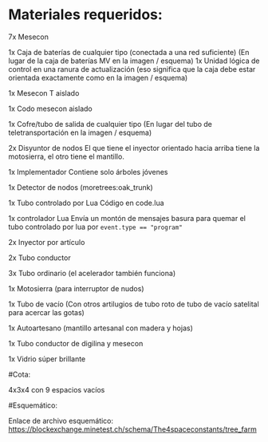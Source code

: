 # Materiales requeridos:

7x Mesecon

1x Caja de baterías de cualquier tipo (conectada a una red suficiente) (En lugar de la caja de baterías MV en la imagen / esquema)
 1x Unidad lógica de control en una ranura de actualización (eso significa que la caja debe estar orientada exactamente como en la imagen / esquema)

1x Mesecon T aislado

1x Codo mesecon aislado

1x Cofre/tubo de salida de cualquier tipo (En lugar del tubo de teletransportación en la imagen / esquema)

2x Disyuntor de nodos
 El que tiene el inyector orientado hacia arriba tiene la motosierra, el otro tiene el mantillo.

1x Implementador
 Contiene solo árboles jóvenes

1x Detector de nodos (moretrees:oak_trunk)

1x Tubo controlado por Lua
 Código en code.lua

1x controlador Lua
 Envía un montón de mensajes basura para quemar el tubo controlado por lua por `event.type == "program"`

2x Inyector por artículo

2x Tubo conductor

3x Tubo ordinario (el acelerador también funciona)

1x Motosierra (para interruptor de nudos)

1x Tubo de vacío (Con otros artilugios de tubo roto de tubo de vacío satelital para acercar las gotas)

1x Autoartesano (mantillo artesanal con madera y hojas)

1x Tubo conductor de digilina y mesecon

1x Vidrio súper brillante


#Cota:

4x3x4 con 9 espacios vacíos

#Esquemático:

Enlace de archivo esquemático:
https://blockexchange.minetest.ch/schema/The4spaceconstants/tree_farm
